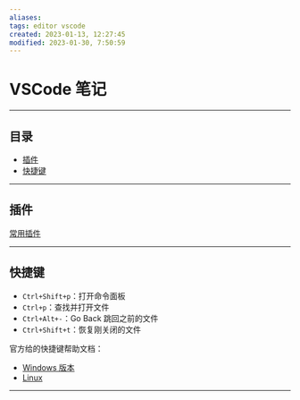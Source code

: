 ```yaml
---
aliases: 
tags: editor vscode
created: 2023-01-13, 12:27:45
modified: 2023-01-30, 7:50:59
---
```

# VSCode 笔记

---

## 目录

* [插件](#插件)
* [快捷键](#快捷键)

---

## 插件

[常用插件](Editors_Note.md#VSCode#常用插件)

---

## 快捷键

* `Ctrl+Shift+p`：打开命令面板
* `Ctrl+p`：查找并打开文件
* `Ctrl+Alt+-`：Go Back 跳回之前的文件
* `Ctrl+Shift+t`：恢复刚关闭的文件



官方给的快捷键帮助文档：

* [Windows 版本](https://code.visualstudio.com/shortcuts/keyboard-shortcuts-windows.pdf)
* [Linux](https://code.visualstudio.com/shortcuts/keyboard-shortcuts-linux.pdf)

---
